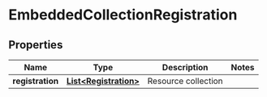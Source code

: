 
# EmbeddedCollectionRegistration

## Properties
Name | Type | Description | Notes
------------ | ------------- | ------------- | -------------
**registration** | [**List&lt;Registration&gt;**](Registration.md) | Resource collection | 




